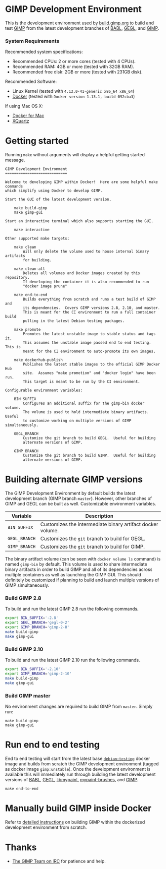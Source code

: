 # GIMP Development Environment

This is the development environment used by [build.gimp.org][gimp-build] to
build and test [GIMP][gimp] from the latest development branches of
[BABL][babl], [GEGL][gegl], and [GIMP][gimp].

### System Requirements

Recommended system specifications:

* Recommended CPUs: 2 or more cores (tested with 4 CPUs).
* Recommended RAM: 4GB or more (tested with 32GB RAM).
* Recommended free disk: 2GB or more (tested with 231GB disk).

Recommended Software:

* Linux Kernel (tested with `4.13.0-41-generic x86_64 x86_64`)
* [Docker][docker] (tested with `Docker version 1.13.1, build 092cba3`)

If using Mac OS X:

* [Docker for Mac][docker4m]
* [XQuartz][xquartz]

# Getting started

Running `make` without arguments will display a helpful getting started message.

```
GIMP Development Environment
============================

Welcome to developing GIMP within Docker!  Here are some helpful make commands
which simplify using Docker to develop GIMP.

Start the GUI of the latest development version.

    make build-gimp
    make gimp-gui

Start an interactive terminal which also supports starting the GUI.

    make interactive

Other supported make targets:

    make clean
        Will only delete the volume used to house internal binary artifacts
        for building.

    make clean-all
        Deletes all volumes and Docker images created by this repository.
        If developing the container it is also recommended to run
        "docker image prune"

    make end-to-end
        Builds everything from scratch and runs a test build of GIMP and
		its dependencies.  Covers GIMP versions 2.8, 2.10, and master.
        This is meant for the CI environment to run a full container build
        pulling in the latest Debian testing packages.

    make promote
        Promotes the latest unstable image to stable status and tags it.
        This assumes the unstable image passed end to end testing.  This is
        meant for the CI environment to auto-promote its own images.

    make dockerhub-publish
        Publishes the latest stable images to the official GIMP Docker Hub
        site.  Assumes "make promotion" and "docker login" have been run.
        This target is meant to be run by the CI environment.

Configurable environment variables:

    BIN_SUFFIX
        Configures an additional suffix for the gimp-bin docker volume.
        The volume is used to hold intermediate binary artifacts.  Useful
        to customize working on multiple versions of GIMP simultaneously.

    GEGL_BRANCH
        Customize the git branch to build GEGL.  Useful for building
        alternate versions of GIMP.

    GIMP_BRANCH
        Customize the git branch to build GIMP.  Useful for building
        alternate versions of GIMP.
```

# Building alternate GIMP versions

The GIMP Development Environment by default builds the latest development branch
(GIMP branch `master`).  However, other branches of GIMP and GEGL can be built
as well.  Customizable environment variables.

| Variable      | Description                                                 |
| ------------- | ----------------------------------------------------------- |
| `BIN_SUFFIX`  | Customizes the intermediate binary artifact docker volume.  |
| `GEGL_BRANCH` | Customizes the `git` branch to build for GEGL.              |
| `GIMP_BRANCH` | Customizes the `git` branch to build for GIMP.              |

The binary artifact volume (can be seen with `docker volume ls` command) is
named `gimp-bin` by default.  This volume is used to share intermediate binary
artifacts in order to build GIMP and all of its dependencies across multiple
containers as well as launching the GIMP GUI.  This should definitely be
customized if planning to build and launch multiple versions of GIMP
simultaneously.

### Build GIMP 2.8

To build and run the latest GIMP 2.8 run the following commands.

```bash
export BIN_SUFFIX='-2.8'
export GEGL_BRANCH='gegl-0-2'
export GIMP_BRANCH='gimp-2-8'
make build-gimp
make gimp-gui
```

### Build GIMP 2.10

To build and run the latest GIMP 2.10 run the following commands.

```bash
export BIN_SUFFIX='-2.10'
export GIMP_BRANCH='gimp-2-10'
make build-gimp
make gimp-gui
```

### Build GIMP master

No environment changes are required to build GIMP from `master`.  Simply run:

```
make build-gimp
make gimp-gui
```

# Run end to end testing

End to end testing will start from the latest base [`debian:testing`][debian]
docker image and builds from scratch the GIMP development environment (tagged as
docker image `gimp:unstable`).  Once the development environment is available
this will immediately run through building the latest development versions of
[BABL][babl], [GEGL][gegl], [libmypaint][libmypaint],
[mypaint-brushes][mypaint-brushes], and [GIMP][gimp].

    make end-to-end

# Manually build GIMP inside Docker

Refer to [detailed instructions](debian-testing/README.md) on building GIMP
within the dockerized development environment from scratch.

# Thanks

- [The GIMP Team on IRC](https://www.gimp.org/irc.html) for patience and help.

[babl]: http://gegl.org/babl/
[debian]: https://hub.docker.com/r/library/debian/
[docker4m]: https://www.docker.com/docker-mac
[docker]: https://www.docker.com/
[gegl]: http://gegl.org/
[gimp-build]: https://build.gimp.org/
[gimp]: http://www.gimp.org/
[libmypaint]: https://github.com/mypaint/libmypaint
[mypaint-brushes]: https://github.com/Jehan/mypaint-brushes/tree/v1.3.x
[xquartz]: https://www.xquartz.org/
